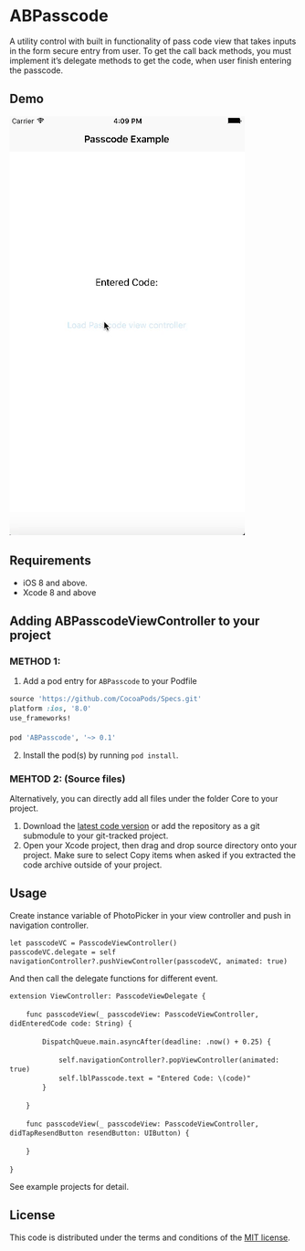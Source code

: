 # ABPasscode
A utility control with built in functionality of pass code view that takes inputs in the form secure entry from user. To get the call back methods, you must implement it’s delegate methods to get the code, when user finish entering the passcode.

## Demo
![gif1](https://raw.githubusercontent.com/asifbilal786/ABPasscodeViewController/screenshots/ABPasscode.gif)

## Requirements

- iOS 8 and above.
- Xcode 8 and above


## Adding ABPasscodeViewController to your project

### METHOD 1:
1. Add a pod entry for `ABPasscode` to your Podfile

```ruby
source 'https://github.com/CocoaPods/Specs.git'
platform :ios, '8.0'
use_frameworks!

pod 'ABPasscode', '~> 0.1'
``` 

2. Install the pod(s) by running `pod install`.

### MEHTOD 2: (Source files)
Alternatively, you can directly add all files under the folder Core to your project.

1. Download the [latest code version](https://github.com/asifbilal786/SimplePhotoPicker/archive/master.zip) or add the repository as a git submodule to your git-tracked project.
2. Open your Xcode project, then drag and drop source directory onto your project. Make sure to select Copy items when asked if you extracted the code archive outside of your project.
 

## Usage

Create instance variable of PhotoPicker in your view controller and push in navigation controller.

```
let passcodeVC = PasscodeViewController()
passcodeVC.delegate = self
navigationController?.pushViewController(passcodeVC, animated: true)
```

And then call the delegate functions for different event.

```
extension ViewController: PasscodeViewDelegate {
    
    func passcodeView(_ passcodeView: PasscodeViewController, didEnteredCode code: String) {
        
        DispatchQueue.main.asyncAfter(deadline: .now() + 0.25) {
            
            self.navigationController?.popViewController(animated: true)
            self.lblPasscode.text = "Entered Code: \(code)"
        }
        
    }
    
    func passcodeView(_ passcodeView: PasscodeViewController, didTapResendButton resendButton: UIButton) {
        
    }
    
}
```

See example projects for detail.

## License
This code is distributed under the terms and conditions of the [MIT license](LICENSE). 

